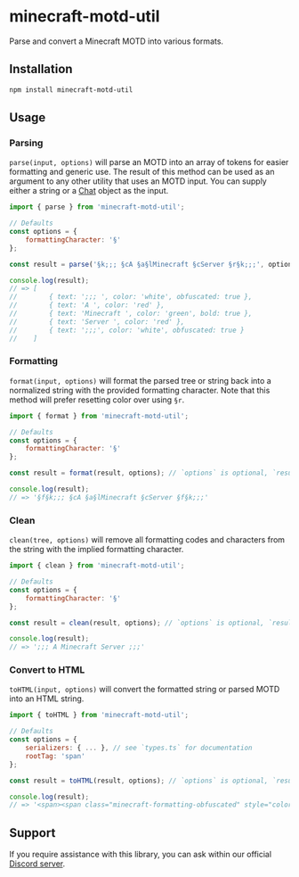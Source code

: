 # minecraft-motd-util
Parse and convert a Minecraft MOTD into various formats.

## Installation

```bash
npm install minecraft-motd-util
```

## Usage

### Parsing
`parse(input, options)` will parse an MOTD into an array of tokens for easier formatting and generic use. The result of this method can be used as an argument to any other utility that uses an MOTD input. You can supply either a string or a [Chat](https://wiki.vg/Chat) object as the input.

```js
import { parse } from 'minecraft-motd-util';

// Defaults
const options = {
    formattingCharacter: '§'
};

const result = parse('§k;;; §cA §a§lMinecraft §cServer §r§k;;;', options); // `options` is optional

console.log(result);
// => [
//        { text: ';;; ', color: 'white', obfuscated: true },
//        { text: 'A ', color: 'red' },
//        { text: 'Minecraft ', color: 'green', bold: true },
//        { text: 'Server ', color: 'red' },
//        { text: ';;;', color: 'white', obfuscated: true }
//    ]
```

### Formatting
`format(input, options)` will format the parsed tree or string back into a normalized string with the provided formatting character. Note that this method will prefer resetting color over using `§r`.

```js
import { format } from 'minecraft-motd-util';

// Defaults
const options = {
    formattingCharacter: '§'
};

const result = format(result, options); // `options` is optional, `result` assumed from example above

console.log(result);
// => '§f§k;;; §cA §a§lMinecraft §cServer §f§k;;;'
```

### Clean
`clean(tree, options)` will remove all formatting codes and characters from the string with the implied formatting character.

```js
import { clean } from 'minecraft-motd-util';

// Defaults
const options = {
    formattingCharacter: '§'
};

const result = clean(result, options); // `options` is optional, `result` assumed from example above

console.log(result);
// => ';;; A Minecraft Server ;;;'
```

### Convert to HTML
`toHTML(input, options)` will convert the formatted string or parsed MOTD into an HTML string.

```js
import { toHTML } from 'minecraft-motd-util';

// Defaults
const options = {
    serializers: { ... }, // see `types.ts` for documentation
    rootTag: 'span'
};

const result = toHTML(result, options); // `options` is optional, `result` assumed from example above

console.log(result);
// => '<span><span class="minecraft-formatting-obfuscated" style="color: #FFFFFF;">;;; </span><span style="color: #FF5555;">A </span><span style="color: #55FF55; font-weight: bold;">Minecraft </span><span style="color: #FF5555;">Server </span><span class="minecraft-formatting-obfuscated" style="color: #FFFFFF;">;;;</span></span>'
```

## Support

If you require assistance with this library, you can ask within our official [Discord server](https://discord.gg/e7jgDYY).